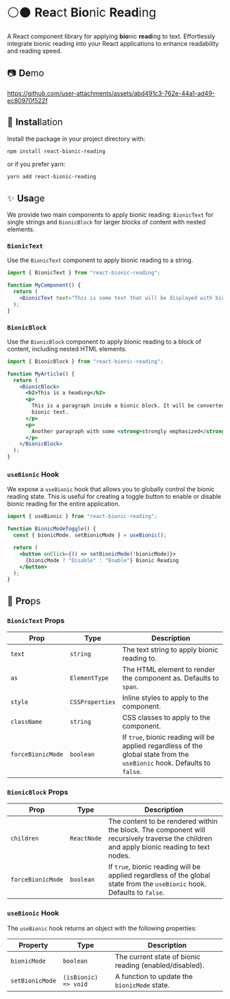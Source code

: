 <h1 style="font-weight: 400;">⚪⚫ <b style="font-weight: 700;">Rea</b>ct <b style="font-weight: 700;">Bio</b>nic <b style="font-weight: 700;">Read</b>ing</h1>

A React component library for applying <b>bio</b>nic <b>read</b>ing to text. Effortlessly integrate bionic reading into your React applications to enhance readability and reading speed.

<h2 style="font-weight: 400;">📷 <b style="font-weight: 700;">De</b>mo</h2>

https://github.com/user-attachments/assets/abd491c3-762e-44a1-ad49-ec80970f522f


<h2 style="font-weight: 400;">🚀 <b style="font-weight: 700;">Instal</b>lation</h2>

Install the package in your project directory with:

```bash
npm install react-bionic-reading
```

or if you prefer yarn:

```bash
yarn add react-bionic-reading
```

<h2 style="font-weight: 400;">✨ <b style="font-weight: 700;">Usa</b>ge</h2>

We provide two main components to apply bionic reading: `BionicText` for single strings and `BionicBlock` for larger blocks of content with nested elements.

### `BionicText`

Use the `BionicText` component to apply bionic reading to a string.

```jsx
import { BionicText } from "react-bionic-reading";

function MyComponent() {
  return (
    <BionicText text="This is some text that will be displayed with bionic reading." />
  );
}
```

### `BionicBlock`

Use the `BionicBlock` component to apply bionic reading to a block of content, including nested HTML elements.

```jsx
import { BionicBlock } from "react-bionic-reading";

function MyArticle() {
  return (
    <BionicBlock>
      <h2>This is a heading</h2>
      <p>
        This is a paragraph inside a bionic block. It will be converted to
        bionic text.
      </p>
      <p>
        Another paragraph with some <strong>strongly emphasized</strong> text.
      </p>
    </BionicBlock>
  );
}
```

### `useBionic` Hook

We expose a `useBionic` hook that allows you to globally control the bionic reading state. This is useful for creating a toggle button to enable or disable bionic reading for the entire application.

```jsx
import { useBionic } from "react-bionic-reading";

function BionicModeToggle() {
  const { bionicMode, setBionicMode } = useBionic();

  return (
    <button onClick={() => setBionicMode(!bionicMode)}>
      {bionicMode ? "Disable" : "Enable"} Bionic Reading
    </button>
  );
}
```

<h2 style="font-weight: 400;">🧵 <b style="font-weight: 700;">Pro</b>ps</h2>

### `BionicText` Props

| Prop              | Type            | Description                                                                                                              |
| ----------------- | --------------- | ------------------------------------------------------------------------------------------------------------------------ |
| `text`            | `string`        | The text string to apply bionic reading to.                                                                              |
| `as`              | `ElementType`   | The HTML element to render the component as. Defaults to `span`.                                                         |
| `style`           | `CSSProperties` | Inline styles to apply to the component.                                                                                 |
| `className`       | `string`        | CSS classes to apply to the component.                                                                                   |
| `forceBionicMode` | `boolean`       | If `true`, bionic reading will be applied regardless of the global state from the `useBionic` hook. Defaults to `false`. |

### `BionicBlock` Props

| Prop              | Type        | Description                                                                                                                               |
| ----------------- | ----------- | ----------------------------------------------------------------------------------------------------------------------------------------- |
| `children`        | `ReactNode` | The content to be rendered within the block. The component will recursively traverse the children and apply bionic reading to text nodes. |
| `forceBionicMode` | `boolean`   | If `true`, bionic reading will be applied regardless of the global state from the `useBionic` hook. Defaults to `false`.                  |

### `useBionic` Hook

The `useBionic` hook returns an object with the following properties:

| Property        | Type                 | Description                                             |
| --------------- | -------------------- | ------------------------------------------------------- |
| `bionicMode`    | `boolean`            | The current state of bionic reading (enabled/disabled). |
| `setBionicMode` | `(isBionic) => void` | A function to update the `bionicMode` state.            |
